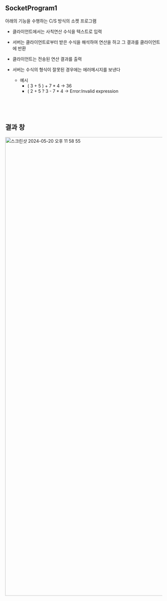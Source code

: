 ## SocketProgram1

아래의 기능을 수행하는 C/S 방식의 소켓 프로그램

* 클라이언트에서는 사칙연산 수식을 텍스트로 입력
* 서버는 클라이언트로부터 받은 수식을 해석하여 연산을 하고 그 결과를 클라이언트에 반환
* 클라이언트는 전송된 연산 결과를 출력
  
* 서버는 수식의 형식이 잘못된 경우에는 에러메시지를 보낸다
    * 예시
      * ( 3 + 5  ) + 7 * 4   -> 36
      * ( 2 + 5 ? 3 - 7 * 4   -> Error:Invalid expression       

&nbsp;

&nbsp;
## 결과 창
<img width="1470" alt="스크린샷 2024-05-20 오후 11 58 55" src="https://github.com/Yangdaehan/socketServer2/assets/68599095/0152eff5-9731-42c6-95e2-7c27e696b5a8">

































